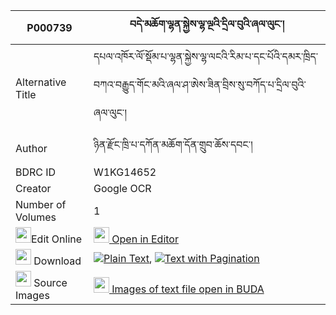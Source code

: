 |P000739|བདེ་མཆོག་ལྷན་སྐྱེས་ལྷ་ལྔའི་དྲིལ་བུའི་ཞལ་ལུང་། 
| --- | --- 
|Alternative Title |དཔལ་འཁོར་ལོ་སྡོམ་པ་ལྷན་སྐྱེས་ལྷ་ལངའི་རིམ་པ་དང་པོའི་དམར་ཁྲིད་བཀའ་བརྒྱུད་གོང་མའི་ཞལ་ཤ་ཨེས་ཟིན་བྲིས་སུ་བཀོད་པ་དྲིལ་བུའི་ཞལ་ལུང་།
|Author| ཉིན་རྫོང་ཁྲི་པ་དཀོན་མཆོག་དོན་གྲུབ་ཆོས་དབང་།
|BDRC ID | W1KG14652
|Creator | Google OCR
|Number of Volumes| 1
|<img width="25" src="https://img.icons8.com/color/25/000000/edit-property.png">Edit Online| [<img width="25" src="https://avatars.githubusercontent.com/u/45091458?s=200&v=4"> Open in Editor](http://editor.openpecha.org/P000739)
|<img width="25" src="https://img.icons8.com/fluent/48/000000/download-2.png"/>  Download | [![](https://img.icons8.com/color/20/000000/txt.png)Plain Text](https://github.com/Openpecha/P000739/releases/download/v1/demchok_lhenkye_lha_nga_i_dril_plain_P000739.zip), [![](https://img.icons8.com/color/20/000000/txt.png)Text with Pagination](https://github.com/Openpecha/P000739/releases/download/v1/demchok_lhenkye_lha_nga_i_dril_pages_P000739.zip)
|<img width="25" src="https://img.icons8.com/plasticine/100/000000/pictures-folder.png"/>  Source Images | [<img width="25" src="https://library.bdrc.io/icons/BUDA-small.svg"> Images of text file open in BUDA](https://library.bdrc.io/show/bdr:W1KG14652)